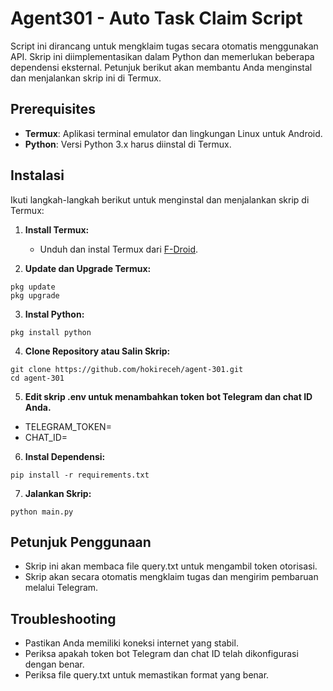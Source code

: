 # Agent301 - Auto Task Claim Script

Script ini dirancang untuk mengklaim tugas secara otomatis menggunakan API. Skrip ini diimplementasikan dalam Python dan memerlukan beberapa dependensi eksternal. Petunjuk berikut akan membantu Anda menginstal dan menjalankan skrip ini di Termux.

## Prerequisites

- **Termux**: Aplikasi terminal emulator dan lingkungan Linux untuk Android.
- **Python**: Versi Python 3.x harus diinstal di Termux.

## Instalasi

Ikuti langkah-langkah berikut untuk menginstal dan menjalankan skrip di Termux:

1. **Install Termux:**
   - Unduh dan instal Termux dari [F-Droid](https://f-droid.org/packages/com.termux/).

2. **Update dan Upgrade Termux:**
```
pkg update
pkg upgrade
```

3. **Instal Python:**
```
pkg install python
```

4. **Clone Repository atau Salin Skrip:**
```
git clone https://github.com/hokireceh/agent-301.git
cd agent-301
```

5. **Edit skrip .env untuk menambahkan token bot Telegram dan chat ID Anda.**
- TELEGRAM_TOKEN=
- CHAT_ID=

6. **Instal Dependensi:**
```
pip install -r requirements.txt
```

7. **Jalankan Skrip:**
```
python main.py
```

## Petunjuk Penggunaan
- Skrip ini akan membaca file query.txt untuk mengambil token otorisasi.
- Skrip akan secara otomatis mengklaim tugas dan mengirim pembaruan melalui Telegram.

## Troubleshooting
- Pastikan Anda memiliki koneksi internet yang stabil.
- Periksa apakah token bot Telegram dan chat ID telah dikonfigurasi dengan benar.
- Periksa file query.txt untuk memastikan format yang benar.
